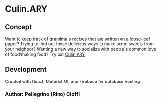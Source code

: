 # Culin.ARY
## Concept
Want to keep track of grandma's recipes that are written on a loose-leaf paper? Trying to find out those delicious ways to make some sweets from your neighbor? Wanting a new way to socialize with people's common love of food/making food? Try out [Culin.ARY](https://zerovirusexe.github.io/culinary/)
## Development
Created with React, Material-UI, and Firebase for database hosting
### Author: Pellegrino (Rino) Cioffi
